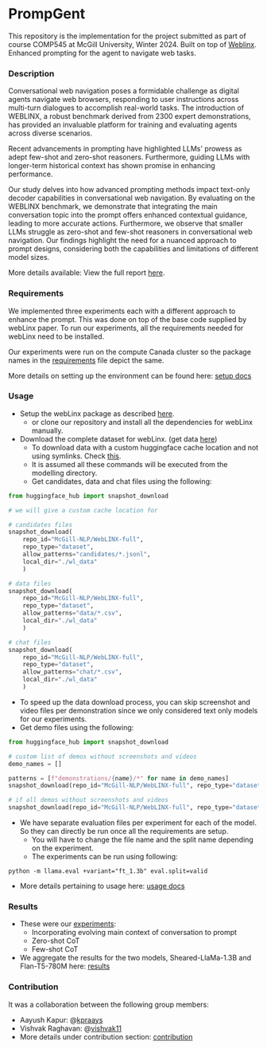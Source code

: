 # PrompGent
This repository is the implementation for the project submitted as part of course COMP545 at McGill University, Winter 2024. Built on top of [Weblinx](https://mcgill-nlp.github.io/weblinx/). Enhanced prompting for the agent to navigate web tasks.


### Description
Conversational web navigation poses a formidable challenge as digital agents navigate web browsers, responding to user instructions across multi-turn dialogues to accomplish real-world tasks. The introduction of WEBLINX, a robust benchmark derived from 2300 expert demonstrations, has provided an invaluable platform for training and evaluating agents across diverse scenarios.

Recent advancements in prompting have highlighted LLMs' prowess as adept few-shot and zero-shot reasoners. Furthermore, guiding LLMs with longer-term historical context has shown promise in enhancing performance.

Our study delves into how advanced prompting methods impact text-only decoder capabilities in conversational web navigation. By evaluating on the WEBLINX benchmark, we demonstrate that integrating the main conversation topic into the prompt offers enhanced contextual guidance, leading to more accurate actions. Furthermore, we observe that smaller LLMs struggle as zero-shot and few-shot reasoners in conversational web navigation. Our findings highlight the need for a nuanced approach to prompt designs, considering both the capabilities and limitations of different model sizes.

More details available: View the full report [here](./docs/report/report.pdf).

### Requirements
We implemented three experiments each with a different approach to enhance the prompt. This was done on top of the base code supplied by webLinx paper. To run our experiments, all the requirements needed for webLinx need to be installed.

Our experiments were run on the compute Canada cluster so the package names in the [requirements](./requirements.txt) file depict the same.

More details on setting up the environment can be found here: [setup docs](./docs/setup.md)

### Usage
- Setup the webLinx package as described [here](https://github.com/McGill-NLP/WebLINX).
  - or clone our repository and install all the dependencies for webLinx manually.
- Download the complete dataset for webLinx. (get data [here](https://huggingface.co/datasets/McGill-NLP/WebLINX))
  - To download data with a custom huggingface cache location and not using symlinks. Check [this](./scripts/data_process/get-data-scripts/get-cand-chat-data.py).
  - It is assumed all these commands will be executed from the modelling directory.
  - Get candidates, data and chat files using the following:
```python
from huggingface_hub import snapshot_download

# we will give a custom cache location for 

# candidates files
snapshot_download(
    repo_id="McGill-NLP/WebLINX-full", 
    repo_type="dataset",
    allow_patterns="candidates/*.jsonl", 
    local_dir="./wl_data"
    )

# data files
snapshot_download(
    repo_id="McGill-NLP/WebLINX-full", 
    repo_type="dataset", 
    allow_patterns="data/*.csv", 
    local_dir="./wl_data"
    )

# chat files
snapshot_download(
    repo_id="McGill-NLP/WebLINX-full", 
    repo_type="dataset", 
    allow_patterns="chat/*.csv", 
    local_dir="./wl_data"
    )
```
  - To speed up the data download process, you can skip screenshot and video files per demonstration since we only considered text only models for our experiments.
  - Get demo files using the following:
```python
from huggingface_hub import snapshot_download

# custom list of demos without screenshots and videos
demo_names = []

patterns = [f"demonstrations/{name}/*" for name in demo_names]
snapshot_download(repo_id="McGill-NLP/WebLINX-full", repo_type="dataset", local_dir="./wl_data", allow_patterns=patterns, ignore_patterns=["*.png", "*.mp4"])

# if all demos without screenshots and videos
snapshot_download(repo_id="McGill-NLP/WebLINX-full", repo_type="dataset", local_dir="./wl_data", ignore_patterns=["*.png", "*.mp4"])
```  
- We have separate evaluation files per experiment for each of the model. So they can directly be run once all the requirements are setup.
  - You will have to change the file name and the split name depending on the experiment.
  - The experiments can be run using following:
```
python -m llama.eval +variant="ft_1.3b" eval.split=valid
```


- More details pertaining to usage here: [usage docs](./docs/usage.md)


### Results
- These were our [experiments](./experiments/README.md):
  - Incorporating evolving main context of conversation to prompt
  - Zero-shot CoT
  - Few-shot CoT
- We aggregate the results for the two models, Sheared-LlaMa-1.3B and Flan-T5-780M here: [results](./results/tables.md)


### Contribution
It was a collaboration between the following group members:
- Aayush Kapur: @[kpraays](https://github.com/kpraays)
- Vishvak Raghavan: @[vishvak11](https://github.com/vishvak11)
- More details under contribution section: [contribution](./docs/contribution.md)




